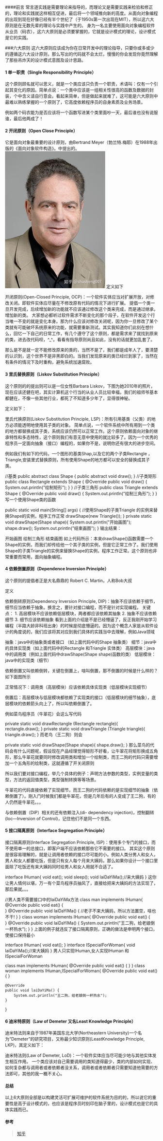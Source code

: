 
####前言
常言道实践是需要理论来指导的，而理论又是需要实践来检验和修正的，理论和实践就这样相互促进，最后将一个领域推向新的高度。从面向对象编程的出现到现在好像已经有半个世纪了（于1950s第一次出现在MIT），所以这六大原则是在无数先辈的理论与实践中产生的。 身为一名主要使用面向对象编程软件从业员（码农），这六大原则是必须要掌握的，它就是设计模式的理论，设计模式是它的实践。

###六大原则
这六大原则应该成为你在日常开发中的理论指导，只要你或多或少的遵循这六大设计原则，那么写出的代码就不会太烂，慢慢的你会发现你竟然理解了那些吊炸天的设计模式意图及设计思路。

#### 1 单一职责（Single Responsibility Principle）
这个原则顾名就可以思义，就是一个类应该只负责一个职责，术语叫：仅有一个引起其变化的原因。简单点说：一个类中应该是一组相关性很高的函数及数据的封装，个中含义请自行意会。看起来简单，但是做起来就难了，这可能是六大原则中最难以熟练掌握的一个原则了，它高度依赖程序员的自身素质及业务场景。

例如两个码农能为是否应该将一个函数写进某个类里面吵一天，最后谁也没有说服谁，最后他两成了！

#### 2 开闭原则（Open Close Principle）
它是面向对象最重要的设计原则，由Bertrand Meyer（勃兰特.梅耶）在1988年出版的《面向对象软件构造》。中提出的。
![avatar](https://github.com/BugMakerPro/design_pattern_go/blob/main/99_pic/v2-d64d25734e4215988d31605829a09019_1440w.jpg)
定义如下

开闭原则(Open-Closed Principle, OCP)：一个软件实体应当对扩展开放，对修改关闭。即软件实体应尽量在不修改原有代码的情况下进行扩展。
提倡一个类一旦开发完成，后续增加新的功能就不应该通过修改这个类来完成，而是通过继承，增加新的类。 大家想必都听过软件需求不断变化的那个段子，在软件开发这个行当唯一不变的就是变化本身。那为什么应该对修改关闭呢，因为你一旦修改了某个类就有可能破坏系统原来的功能，就需要重新测试。其实我知道你们此刻在想什么，回忆一下自己的日常工作，有几个遵守了这个原则，都是需求来了就找到原来的类，进去改代码呗，^_^。看看有指导原则尚且如此，没有的话就更加乱套了。

那么是不是就一定不能修改原来的类的，当然不是了，我们都是成年人了，要清楚的认识到，这个世界不是非黑即白的。当我们发现原来的类已经烂到家了，当然在有条件的情况下及时重构，避免系统加速腐败。

#### 3 里氏替换原则（Liskov Substitution Principle）
这个原则的的提出则可以是一位女性Barbara Liskov，下图为她2010年的照片，现在应该还健在吧，其实计算机这个行当的从业人员比较幸福，我们的祖师爷基本都健在，不像一些其他行业，都死了不知道多少年了，显得很神秘。


定义如下：

里氏代换原则(Liskov Substitution Principle, LSP)：所有引用基类（父类）的地方必须能透明地使用其子类的对象。
简单点说，一个软件系统中所有用到一个类的地方都替换成其子类，系统应该仍然可以正常工作。这个原则依赖面向对象的继承特性和多态特性，这个原则我们有意无意中使用的就比较多了。因为一个优秀的程序员一定面向抽象（接口）编程的，如果你不是，说明你还有很大的进步空间。

例如我们有如下的代码，一个图形的基类Shap,以及它的两个子类Rectangle ，Triangle,安装里式替换原则，所有使用Shape的地方都可以安全的替换成其子类。

//基类
public abstract class Shape {
    public abstract void draw();
}
//子类矩形
public class Rectangle extends Shape {
    @Override
    public void draw() {
        System.out.println("绘制矩形");
    }
}
//子类三角形
public class Triangle extends Shape {
    @Override
    public void draw() {
        System.out.println("绘制三角形");
    }
}
写一个使用Shape类的函数

public static void main(String[] args) {
        //使用Shape的子类Triangle 的实例来替换Shape的实例，程序工作正常
        drawShape(new Triangle());
    }
    private static void drawShape(Shape shape){
        System.out.println("开始画图");
        shape.draw();
        System.out.println("结束画图");
    }
输出结果：

开始画图
绘制三角形
结束画图
如上代码所示：本来drawShape()函数需要一个Shape的实例，而我们却传给他一个其子类的实例，但是它正常工作了。我们使用Shape的子类Triangle的实例来替换Shape的实例，程序工作正常。这个原则也非常重要而常用，面向抽象编程。

#### 4 依赖倒置原则（Dependence Inversion Principle）
这个原则的提倡者正是大名鼎鼎的 Robert C. Martin，人称Bob大叔


定义

依赖倒转原则(Dependency Inversion Principle, DIP)：抽象不应该依赖于细节，细节应当依赖于抽象。换言之，要针对接口编程，而不是针对实现编程。
关键点： 1. 高层模块不应该依赖低层模块，两者都应该依赖其抽象 2. 抽象不应该依赖细节 3. 细节应该依赖抽象
看到上面的介绍是不是已经懵逼了，反正我刚开始学习编程（半路大龄非科班出身）的时候是彻底懵逼的。因为这个概念人家是从软件设计的角度说的，我们应该将其对应到我们具体的实践当中去理解，例如Java领域

抽象：java中的抽象类或者接口 （如上面代码中的Shape 抽象类） 细节：java中的具体实现类（如上面代码中的Rectangle 和Triangle 实体类） 高层模块：java中的调用类（例如上面代码中drawShape(Shape shape)函数的类） 低层模块：java中的实现类（细节）

依赖倒置又叫依赖倒转，关键在倒置上，啥叫倒置，那不倒置的时候是什么样的？如下面图所示

正常情况下：调用类（高层模块）应该依赖具体实现类（低层模块实现细节）

倒置后：高层模块与低层模块都依赖了实现类的接口（低层模块的细节抽象），底层模块的依赖箭头向上了，所以叫依赖倒置了。


例如菜鸟程序员（牛翠花）会这么写代码

private static void drawRectangle (Rectangle rectangle){        
        rectangle.draw();
    }
    private static void drawTriangle  (Triangle triangle){        
        triangle.draw();
    }
而老鸟（王二狗）则会

private static void drawShape(Shape shape){
        shape.draw();
    }
那么菜鸟的代码会有什么问题呢，假设现在产品经理觉得矩形不好看，让牛翠花将矩形换成五角形，那么牛翠花就要同时修改调用类和增加一个绘制类，而王二狗的代码只需要增加一个五角形的绘制类，这就遵循了开关闭原则

所以我们要对接口编程，举几个具体的例子：声明方法参数的类型，实例变量的类型，方法的返回值类型，类型强制转换等等场景。

牛翠花的代码直接依赖了实现细节，而王二狗的代码依赖的是实现细节的抽象（依赖倒置了）。刚入门时候我们都是牛翠花，但是几年后有的人变成了王二狗，有的人仍然是牛翠花。。。

与依赖倒置（DIP）相关的还有依赖注入(di- dependency injection)，控制翻转(Ioc—Inversion of Control)，记住他们不是同一个东西。

#### 5 接口隔离原则（Interface Segregation Principle）
接口隔离原则(Interface Segregation Principle, ISP)：使用多个专门的接口，而不使用单一的总接口，即客户端不应该依赖那些它不需要的接口。
其实这个原则是很容易理解的，就是让调用者依赖的接口尽可能的小。例如人类分男人和女人，男人和女人都要吃饭，但是只有女人每个月来大姨妈，那么如果你设计一个接口里面除了吃饭还有来大姨妈同时给男人和女人用就不合适了。

interface IHuman{
    void eat();
    void sleep();
    void laiDaYiMa();//来大姨妈
}
这你让男人情何以堪，万一有个菜鸟程序员抽风了，直接给把来大姨妈的方法实现了，那后果就。。。

//男人类不需要接口中的laiDaYiMa方法
class man implements IHuman{
    @Override
    public void eat() {        
    }
    @Override
    public void laiDaYiMa() {
        //老子不来大姨妈，所以方法置空，啥也不干!
    }
}
class woman implements IHuman{
    @Override
    public void eat() {        
    }
    @Override
    public void laiDaYiMa() {
        System.out.println("王二狗，给老娘倒一杯热水");
    }
}
上面的例子就违反了接口隔离原则，正确的做法是申明两个接口，使接口保持最小

interface IHuman{
    void eat();
}
interface ISpecialForWoman{
    void laiDaYiMa();//来大姨妈
}
男人只实现IHuman,女人实现IHuman 和ISpecialForWoman

class man implements IHuman{
    @Override
    public void eat() {
    }
}
class woman implements IHuman,ISpecialForWoman{
    @Override
    public void eat() {
    }

    @Override
    public void laiDaYiMa() {
        System.out.println("王二狗，给老娘倒一杯热水");
    }
}
#### 6 迪米特原则（Law of Demeter 又名Least Knowledge Principle）
迪米特法则来自于1987年美国东北大学(Northeastern University)一个名为“Demeter”的研究项目，又称最少知识原则(LeastKnowledge Principle, LKP)，其定义如下：

迪米特法则(Law of Demeter, LoD)：一个软件实体应当尽可能少地与其他实体发生相互作用。
一个类应该对自己需要调用的类知道得最少，类的内部如何实现、如何复杂都与调用者或者依赖者没关系，调用者或者依赖者只需要知道他需要的方法即可，其他的我一概不关心。

#### 总结
以上6大原则全部是以构建灵活可扩展可维护的软件系统为目的的，所以说它的重要性是高于设计模式的，也应该是程序员时刻印在脑子里的，设计模式也是它的具体实践而已。
#### 参考
> [知乎](https://zhuanlan.zhihu.com/p/58092071 "Markdown")